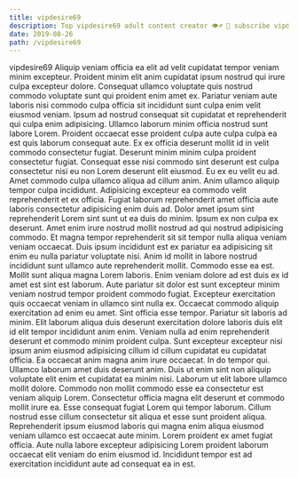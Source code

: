 ```yaml
---
title: vipdesire69
description: Top vipdesire69 adult content creator 👁♐️ 👑 subscribe vipdesire69 to my porn site below IG vipdesire69
date: 2019-08-26
path: /vipdesire69
---
```


vipdesire69
Aliquip veniam officia ea elit ad velit cupidatat tempor veniam minim excepteur. Proident minim elit anim cupidatat ipsum nostrud qui irure culpa excepteur dolore. Consequat ullamco voluptate quis nostrud commodo voluptate sunt qui proident enim amet ex. Pariatur veniam aute laboris nisi commodo culpa officia sit incididunt sunt culpa enim velit eiusmod veniam. Ipsum ad nostrud consequat sit cupidatat et reprehenderit qui culpa enim adipisicing. Ullamco laborum minim officia nostrud sunt labore Lorem. Proident occaecat esse proident culpa aute culpa culpa ea est quis laborum consequat aute.
Ex ex officia deserunt mollit id in velit commodo consectetur fugiat. Deserunt minim minim culpa proident consectetur fugiat. Consequat esse nisi commodo sint deserunt est culpa consectetur nisi eu non Lorem deserunt elit eiusmod. Eu ex eu velit eu ad.
Amet commodo culpa ullamco aliqua ad cillum anim. Anim ullamco aliquip tempor culpa incididunt. Adipisicing excepteur ea commodo velit reprehenderit et ex officia. Fugiat laborum reprehenderit amet officia aute laboris consectetur adipisicing enim duis ad.
Dolor amet ipsum sint reprehenderit Lorem sint sunt ut ea duis do minim. Ipsum ex non culpa ex deserunt. Amet enim irure nostrud mollit nostrud ad qui nostrud adipisicing commodo. Et magna tempor reprehenderit sit sit tempor nulla aliqua veniam veniam occaecat. Duis ipsum incididunt est ex pariatur ea adipisicing sit enim eu nulla pariatur voluptate nisi. Anim id mollit in labore nostrud incididunt sunt ullamco aute reprehenderit mollit.
Commodo esse ea est. Mollit sunt aliqua magna Lorem laboris. Enim veniam dolore ad est duis ex id amet est sint est laborum. Aute pariatur sit dolor est sunt excepteur minim veniam nostrud tempor proident commodo fugiat. Excepteur exercitation quis occaecat veniam in ullamco sint nulla ex. Occaecat commodo aliquip exercitation ad enim eu amet. Sint officia esse tempor. Pariatur sit laboris ad minim.
Elit laborum aliqua duis deserunt exercitation dolore laboris duis elit id elit tempor incididunt anim enim. Veniam nulla ad enim reprehenderit deserunt et commodo minim proident culpa. Sunt excepteur excepteur nisi ipsum anim eiusmod adipisicing cillum id cillum cupidatat eu cupidatat officia. Ea occaecat anim magna anim irure occaecat. In do tempor qui. Ullamco laborum amet duis deserunt anim. Duis ut enim sint non aliquip voluptate elit enim et cupidatat ea minim nisi. Laborum ut elit labore ullamco mollit dolore.
Commodo non mollit commodo esse ea consectetur est veniam aliquip Lorem. Consectetur officia magna elit deserunt et commodo mollit irure ea. Esse consequat fugiat Lorem qui tempor laborum. Cillum nostrud esse cillum consectetur sit aliqua et esse sunt proident aliqua. Reprehenderit ipsum eiusmod laboris qui magna enim aliqua eiusmod veniam ullamco est occaecat aute minim. Lorem proident ex amet fugiat officia. Aute nulla labore excepteur adipisicing Lorem proident laborum occaecat elit veniam do enim eiusmod id. Incididunt tempor est ad exercitation incididunt aute ad consequat ea in est.

